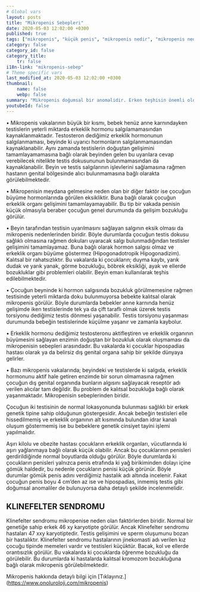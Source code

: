 ```yaml
---
# Global vars
layout: posts
title: "Mikropenis Sebepleri"
date: 2020-05-03 12:02:00 +0300
published: true
tags: ["mikropenis", "küçük penis", "mikropenis nedir", "mikropenis nedeni", "mikropenis neden olur", "küçük penis nedeni", "mikropenis sebebi", "klinefelter sendromu", "mikropenis tedavi", "mikropenis çözüm", "mikropenis hormon", "mikropenis ilaç", "küçük penis tedavi", "mikropenis ameliyat", "mikropenis hormon", "mikropenis teşhis", "mikropenis kan tahlili", "mikropenis genetik tahlili", "mikropenis estetiği", "yenidoğanda mikropenis"]
category: false
category_id: false
category_title:
    tr: false
i18n-link: "mikropenis-sebep"
# Theme specific vars
last_modified_at: 2020-05-03 12:02:00 +0300
thumbnail:
    name: false
    webp: false
summary: "Mikropenis doğumsal bir anomalidir. Erken teşhisin önemli olduğu mikropenis hastalığı genelde maalesef geç teşhis edilir. Erken dönemde yapılan tedavi daha iyi sonuç verir."
youtubeId: false
---
```







•	Mikropenis vakalarının büyük bir kısmı, bebek henüz anne karnındayken testislerin yeterli miktarda erkeklik hormonu salgılamamasından kaynaklanmaktadır. Testosteron dediğimiz erkeklik hormonunun salgılanmaması, beyinde ki uyarıcı hormonların salgılanmamasından kaynaklanabilir. Aynı zamanda testislerin doğuştan gelişimini tamamlayamamasına bağlı olarak beyinden gelen bu uyarılara cevap verebilecek nitelikte testis dokusununun bulunmamasından da kaynaklanabilir. Beyin ve testis salgılarının işlevlerini sağlamasına rağmen hastanın genital bölgesinde alıcı bulunmamasına bağlı olarakta görülebilmektedir.

•	Mikropenisin meydana gelmesine neden olan bir diğer faktör ise çocuğun büyüme hormonlarında görülen eksikliktir. Buna bağlı olarak çocuğun erkeklik organı gelişimini tamamlayamayabilir. Bu tip bir vakada penisin küçük olmasıyla beraber çocuğun genel durumunda da gelişim bozukluğu görülür.

•	Beyin tarafından testisin uyarılmasını sağlayan salgının eksik olması da mikropenis nedenlerinden biridir. Böyle durumlarda çocuğun testis dokusu sağlıklı olmasına rağmen dokuları uyaracak salgı bulunmadığından testisler gelişimini tamamlayamaz. Buna bağlı olarak hormon salgısı olmaz ve erkeklik organı büyüme göstermez (Hipogonadotropik Hipogonadizim). Kalıtsal bir rahatsızlıktır. Bu vakalarda ki çocukların; duyma kaybı, yarık dudak ve yarık yanak, görme bozukluğu, böbrek eksikliği, ayak ve ellerde bozukluklar gibi problemleri olabilir. Beyin emarı kullanılarak teşhis edilebilmektedir.

•	Çocuğun beyninde ki hormon salgısında bozukluk görülmemesine rağmen testisinde yeterli miktarda doku bulunmuyorsa bebekte kalıtsal olarak mikropenis görülür. Böyle durumlarda bebekler anne karnında henüz gelişimde iken testislerinde tek ya da çift taraflı olmak üzerek testis torsiyonu dediğimiz testis dönmesi yaşanabilir. Testis torsiyonu yaşanması durumunda bebeğin testislerinde küçülme yaşanır ve zamanla kaybolur.

•	Erkeklik hormonu dediğimiz testosteronu aktifleştiren ve erkeklik organının büyümesini sağlayan enzimin doğuştan bir bozukluk olarak oluşmaması da mikropenisin sebepleri arasındadır. Bu vakalarda ki çocuklar hipospadias hastası olarak ya da belirsiz dış genital organa sahip bir şekilde dünyaya gelirler.

•	Bazı mikropenis vakalarında; beyindeki ve testislerde ki salgıda, erkeklik hormonunu aktif hale getiren enzimde bir sorun olmamasına rağmen çocuğun dış genital organında bunların algısını sağlayacak reseptör adı verilen alıcılar tam değildir. Bu problem de kalıtsal bozukluğa bağlı olarak yaşanmaktadır. Mikropenisin sebeplerinden biridir.

Çocuğun iki testisinin de normal lokasyonunda bulunması sağlıklı bir erkek genetik tipine sahip olduğunun göstergesidir. Ancak bebeğin testisleri elle hissedilmemiş ve erkeklik organının alt kısmında bulundan idrar kanalı oluşum göstermemiş ise bu bebeklere genetik cinsiyet tayini işlemi yapılmalıdır.

Aşırı kilolu ve obezite hastası çocukların erkeklik organları, vücutlarında ki aşırı yağlanmaya bağlı olarak küçük olabilir. Ancak bu çocuklarının penisleri gerdirildiğinde normal boyutlarda olduğu görülür. Böyle durumlarda ki çocukların penisleri yalnızca penis etrafında ki yağ birikiminden dolayı içine gömük haldedir, bu nedenle çocukların penisi küçük görünür. Böyle durumlar gömük penis adını verdiğimiz hastalık adı altında incelenir. Fakat çocuğun penis boyu 4 cm’den az ise ve hipospadias, inmemiş testis gibi doğumsal anomaliler de bulunuyorsa daha detaylı şekilde incelenmelidir.


## KLINEFELTER SENDROMU

Klinefelter sendromu mikropenise neden olan faktörlerden biridir. Normal bir genetiğe sahip erkek 46 xy karyotipte görülür. Ancak Klinefelter sendromu hastaları 47 xxy karyotiptedir. Testis gelişimini ve sperm oluşumunu bozan bir hastalıktır. Klinefelter sendromu hastalarının jinekomasti adı verilen kız çocuğu tipinde memeleri vardır ve testisleri küçüktür. Bacak, kol ve ellerde orantısızlık görülür. Bu vakalarda ki çocuklarda öğrenme bozukluğu da görülebilir. Bu durumlarda ki hastalarda kalıtsal kromozom bozukluğuna bağlı olarak mikropenis görülebilmektedir.


Mikropenis hakkında detaylı bilgi için [Tıklayınız.] (https://www.onoluroloji.com/mikropenis)
